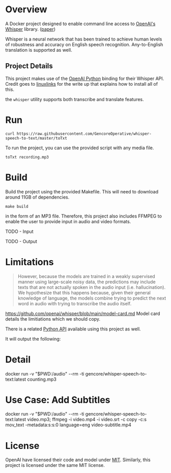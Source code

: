 # Overview

A Docker project designed to enable command line access to [OpenAI's Whisper](https://openai.com/research/whisper) library. ([paper](https://cdn.openai.com/papers/whisper.pdf))

Whisper is a neural network that has been trained to achieve human levels of robustness and accuracy on English speech recognition. Any-to-English translation is supported as well.

## Project Details

This project makes use of the [OpenAI Python](https://pypi.org/project/openai-whisper) binding for their Whisper API. Credit goes to [linuxlinks](https://www.linuxlinks.com/machine-learning-linux-whisper-automatic-speech-recognition-system) for the write up that explains how to install all of this.

the `whisper` utility supports both transcribe and translate features.

# Run

```
curl https://raw.githubusercontent.com/GencoreOperative/whisper-speech-to-text/master/toTxt
```

To run the project, you can use the provided script with any media file.

```
toTxt recording.mp3
```

# Build

Build the project using the provided Makefile. This will need to download around 11GB of dependencies.

```
make build
```



in the form of an MP3 file. Therefore, this project also includes FFMPEG to enable the user to provide input in audio and video formats.

TODO - Input

TODO - Output

# Limitations

> However, because the models are trained in a weakly supervised manner using large-scale noisy data, the predictions may include texts that are not actually spoken in the audio input (i.e. hallucination). We hypothesize that this happens because, given their general knowledge of language, the models combine trying to predict the next word in audio with trying to transcribe the audio itself.






https://github.com/openai/whisper/blob/main/model-card.md
Model card details the limitiations which we should copy.

There is a related [Python API](https://pypi.org/project/openai-whisper/20230314/) available using this project as well.




It will output the following:

# Detail


docker run -v "$PWD:/audio" --rm -ti gencore/whisper-speech-to-text:latest counting.mp3

# Use Case: Add Subtitles

docker run -v "$PWD:/audio" --rm -ti gencore/whisper-speech-to-text:latest video.mp3; ffmpeg -i video.mp4 -i video.srt -c copy -c:s mov_text -metadata:s:s:0 language=eng video-subtitle.mp4

# License

OpenAI have licensed their code and model under [MIT](https://github.com/openai/whisper/blob/main/LICENSE). Similarly, this project is licensed under the same MIT license.